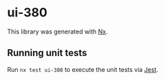 # ui-380

This library was generated with [Nx](https://nx.dev).

## Running unit tests

Run `nx test ui-380` to execute the unit tests via [Jest](https://jestjs.io).
